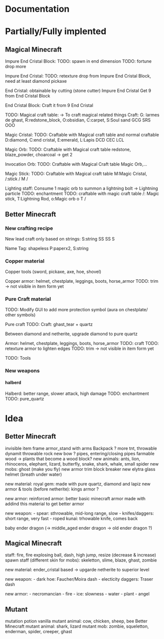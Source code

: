 # Documentation

# Partially/Fully implented

## Magical Minecraft

Impure End Cristal Block:
    TODO: spawn in end dimension
    TODO: fortune drop more


Impure End Cristal:
    TODO: retexture
    drop from Impure End Cristal Block, need at least diamond pickaxe


End Cristal:
    obtainable by cutting (stone cutter) Impure End Cristal
    Get 9 from End Cristal Block


End Cristal Block:
    Craft it from 9 End Cristal


TODO: Magical craft table:
    -> To craft magical related things
    Craft:
        G: larmes de ghast, R:redstone_block, O:obsidian, C:carpet, S:Soul sand
        GCG
        SRS
        OOO


Magic Cristal:
    TODO: Craftable with Magical craft table and normal craftable
        D:diamond, C:end cristal, E:emerald, L:Lapis
        DCD
        CEC
        LCL


Magic Orb:
    TODO: Craftable with Magical craft table
        redstone, blaze_powder, choarcoal -> get 2

Invocation Orb:
    TODO: Craftable with Magical Craft table
        Magic Orb,...


Magic Stick:
    TODO: Craftable with Magical craft table
        M:Magic Cristal, /:stick
            /
          M
        /


Lighting staff:
    Consume 1 magic orb to summon a lightning bolt
    -> Lightning particle
    TODO: enchantment
    TODO: craftable with magic craft table
        /: Magic stick, T:Lightning Rod, o:Magic orb
            o
          T
        /



## Better Minecraft

### New crafting recipe

New lead craft only based on strings:
    S:string
     SS
     SS
    S

Name Tag: shapeless
    P:paperx2, S:string


### Copper material

Copper tools (sword, pickaxe, axe, hoe, shovel)

Copper armor: helmet, chestplate, leggings, boots, horse_armor
    TODO: trim -> not visible in item form yet


### Pure Craft material

TODO: Modify GUI to add more protection symbol (aura on chestplate/ other symbols)

Pure craft
    TODO: Craft: ghast_tear + quartz

Between diamond and netherite, upgrade diamond to pure quartz

Armor: helmet, chestplate, leggings, boots, horse_armor
    TODO: craft
    TODO: retexture armor to lighten edges
    TODO: trim -> not visible in item form yet

TODO: Tools 

    



### New weapons

#### halberd

Halberd: better range, slower attack, high damage
    TODO: enchantment
    TODO: pure_quartz





# Idea

## Better Minecraft

invisible item frame
armor_stand with arms
Backpack ?
more tnt, throwable dynamit
throwable rock
new bow ?
pipes, entering/closing pipes
farmable wood -> plants that become a wood block?
new animals: ants, lion, rhinoceros, elephant, lizard, butterfly, snake, shark, whale, small spider
new mobs: ghost (make you fly)
new armor trim
block breaker
new elytra
glass helmet (breath under water)

new material: royal gem: made with pure quartz, diamond and lapiz
new armor & tools (before netherite): kings armor ?

new armor: reinforced armor: better basic minecraft armor made with addind this material to get better armor

new weapon:
    - spear: sthrowable, mid-long range, slow
    - knifes/daggers: short range, very fast
    - roped kunai: trhowable knife, comes back

baby ender dragon (-> middle_aged ender dragon -> old ender dragon ?)

## Magical Minecraft

staff: fire, fire explosing ball, dash, high jump, resize (decrease & increase)
spawn staff (different skin for mobs): skeletton, slime, blaze, ghast, zombie

new material: ender_cristal based -> upgarde netherite to superior level

new weapon:
    - dark hoe: Faucher/Moira dash
    - electicity daggers: Traser dash

new armor:
    - necromancian
    - fire
    - ice: slowness
    - water
    - plant
    - angel

## Mutant

mutation potion
vanilla mutant animal: cow, chicken, sheep, bee
Better Minecraft mutant animal: shark, lizard
mutant mob: zombie, squeletton, enderman, spider, creeper, ghast

